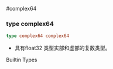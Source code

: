 #complex64

### type complex64
```go
type complex64 complex64
```

* 具有float32 类型实部和虚部的复数类型。

Builtin Types
